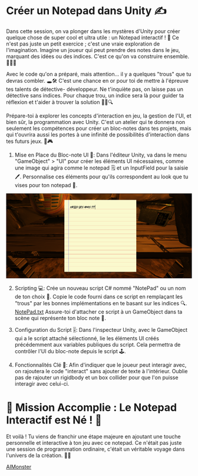 # Créer un Notepad dans Unity ✍️

Dans cette session, on va plonger dans les mystères d'Unity pour créer quelque chose de super cool et ultra utile : un Notepad interactif ! 🚀 Ce n'est pas juste un petit exercice ; c'est une vraie exploration de l'imagination. Imagine un joueur qui peut prendre des notes dans le jeu, marquant des idées ou des indices. C'est ce qu'on va construire ensemble.👷‍♂️💼

Avec le code qu'on a préparé, mais attention... il y a quelques "trous" que tu devras combler. 🕳️🛠️ C'est une chance en or pour toi de mettre à l'épreuve tes talents de détective- développeur. Ne t'inquiète pas, on laisse pas un détective sans indices. Pour chaque trou, un indice sera là pour guider ta réflexion et t'aider à trouver la solution 🕵️‍♂️🔍

Prépare-toi à explorer les concepts d'interaction en jeu, la gestion de l'UI, et bien sûr, la programmation avec Unity. C'est un atelier qui te donnera non seulement les compétences pour créer un bloc-notes dans tes projets, mais qui t'ouvrira aussi les portes à une infinité de possibilités d'interaction dans tes futurs jeux. 🌈🎮

1. Mise en Place du Bloc-note UI 📝:
Dans l'éditeur Unity, va dans le menu "GameObject" > "UI" pour créer les éléments UI nécessaires, comme une image qui agira comme le notepad 🗒️ et un InputField pour la saisie 🖊️.
Personnalise ces éléments pour qu'ils correspondent au look que tu vises pour ton notepad 🎨.

![NotePad.png](Images/NotePad.png)

2. Scripting 💻:
Crée un nouveau script C# nommé "NotePad" ou un nom de ton choix 📄.
Copie le code fourni dans ce script en remplaçant les "trous" par les bonnes implémentations en te basant sur les indices 🔍.
[NotePad.txt](https://github.com/g404-code-gaming/MysteriesOfEgypt/files/14219700/NotePad.txt)
Assure-toi d'attacher ce script à un GameObject dans ta scène qui représente ton bloc note 👾.

3. Configuration du Script 🎚️:
Dans l'inspecteur Unity, avec le GameObject qui a le script attaché sélectionné, lie les éléments UI créés précédemment aux variables publiques du script. Cela permettra de contrôler l'UI du bloc-note depuis le script 🕹️.

4. Fonctionnalités Clé 🔑:
Afin d'indiquer que le joueur peut interagir avec, on rajoutera le code "interact" sans ajouter de texte à l'intérieur.
Oublie pas de rajouter un rigidbody et un box collider pour que l'on puisse interagir avec celui-ci.


# 🎉 Mission Accomplie : Le Notepad Interactif est Né ! 🎉

Et voilà ! Tu viens de franchir une étape majeure en ajoutant une touche personnelle et interactive à ton jeu avec ce notepad. Ce n'était pas juste une session de programmation ordinaire, c'était un véritable voyage dans l'univers de la création. 🌌✨

[AIMonster](https://github.com/g404-code-gaming/MysteriesOfEgypt/blob/main/Cour/8.AI%20Monster.md)
